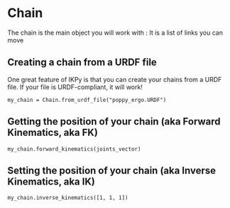 

# Chain

The chain is the main object you will work with : It is a list of links you can move

## Creating a chain from a URDF file
One great feature of IKPy is that you can create your chains from a URDF file. If your file is URDF-compliant, it will work!
```
my_chain = Chain.from_urdf_file("poppy_ergo.URDF")
```

## Getting the position of your chain (aka Forward Kinematics, aka FK)
```
my_chain.forward_kinematics(joints_vector)
```

## Setting the position of your chain (aka Inverse Kinematics, aka IK)
```
my_chain.inverse_kinematics([1, 1, 1])
```
